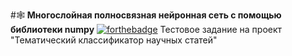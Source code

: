 #:spider_web: **Многослойная полносвязная нейронная сеть с помощью библиотеки numpy**
[![forthebadge](https://forthebadge.com/images/badges/powered-by-coders-sweat.svg)](https://forthebadge.com)
Тестовое задание на проект "Тематический классификатор научных статей"
